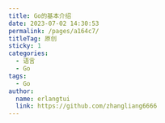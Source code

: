 ```yaml
---
title: Go的基本介绍
date: 2023-07-02 14:30:53
permalink: /pages/a164c7/
titleTag: 原创
sticky: 1
categories:
  - 语言
  - Go
tags:
  - Go
author: 
  name: erlangtui
  link: https://github.com/zhangliang6666
---
```

